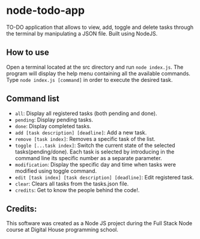 # node-todo-app

TO-DO application that allows to view, add, toggle and delete tasks through the terminal by manipulating a JSON file. Built using NodeJS.

## How to use

Open a terminal located at the src directory and run `node index.js`. The program will display the help menu containing all the available commands. Type `node index.js [command]` in order to execute the desired task.

## Command list

- `all`: Display all registered tasks (both pending and done).
- `pending`: Display pending tasks.
- `done`: Display completed tasks.
- `add [task description] [deadline]`: Add a new task.
- `remove [task index]`: Removes a specific task of the list.
- `toggle [...task index]`: Switch the current state of the selected tasks(pending/done). Each task is selected by introducing in the command line its specific number as a separate parameter.
- `modification`: Display the specific day and time when tasks were modified using toggle command.
- `edit [task index] [task description] [deadline]`: Edit registered task.
- `clear`: Clears all tasks from the tasks.json file.
- `credits`: Get to know the people behind the code!.

## Credits:

This software was created as a Node JS project during the Full Stack Node course at Digital House programming school.

